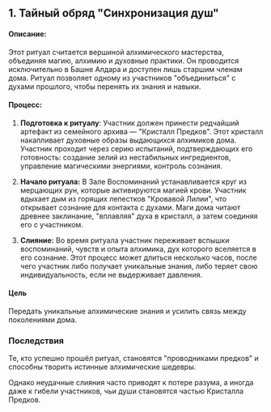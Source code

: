 

## 1. Тайный обряд "Синхронизация душ"

#### Описание:
Этот ритуал считается вершиной алхимического мастерства, объединяя магию, алхимию и духовные практики. Он проводится исключительно в Башне Алдара и доступен лишь старшим членам дома. Ритуал позволяет одному из участников "объединиться" с духами прошлого, чтобы перенять их знания и навыки.

#### Процесс:
1. **Подготовка к ритуалу**: Участник должен принести редчайший артефакт из семейного архива — "Кристалл Предков". Этот кристалл накапливает духовные образы выдающихся алхимиков дома. Участник проходит через серию испытаний, подтверждающих его готовность: создание зелий из нестабильных ингредиентов, управление магическими энергиями, контроль сознания.

2. **Начало ритуала:** В Зале Воспоминаний устанавливается круг из мерцающих рун, которые активируются магией крови. Участник вдыхает дым из горящих лепестков "Кровавой Лилии", что открывает сознание для контакта с духами. Маги дома читают древнее заклинание, "вплавляя" духа в кристалл, а затем соединяя его с участником.

3. **Слияние:** Во время ритуала участник переживает вспышки воспоминаний, чувств и опыта алхимика, дух которого вселяется в его сознание. Этот процесс может длиться несколько часов, после чего участник либо получает уникальные знания, либо теряет свою индивидуальность, если не выдерживает давления.

#### Цель
Передать уникальные алхимические знания и усилить связь между поколениями дома.

### Последствия

Те, кто успешно прошёл ритуал, становятся "проводниками предков" и способны творить истинные алхимические шедевры.

Однако неудачные слияния часто приводят к потере разума, а иногда даже к гибели участников, чьи души становятся частью Кристалла Предков.


